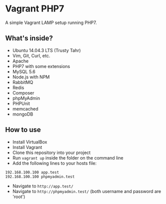 # Vagrant PHP7 

A simple Vagrant LAMP setup running PHP7.

## What's inside?

- Ubuntu 14.04.3 LTS (Trusty Tahr)
- Vim, Git, Curl, etc.
- Apache
- PHP7 with some extensions
- MySQL 5.6
- Node.js with NPM
- RabbitMQ
- Redis
- Composer
- phpMyAdmin
- PHPUnit
- memcached
- mongoDB

## How to use
- Install VirtualBox 
- Install Vagrant 
- Clone this repository into your project
- Run ``vagrant up`` inside the folder on the command line
- Add the following lines to your hosts file:
````
192.168.100.100 app.test
192.168.100.100 phpmyadmin.test
````
- Navigate to ``http://app.test/`` 
- Navigate to ``http://phpmyadmin.test/`` (both username and password are 'root')
